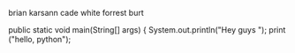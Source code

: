 brian karsann
cade white
forrest burt

public static void main(String[] args) { 
		System.out.println("Hey guys ");
print ("hello, python");
